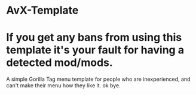 # AvX-Template
# If you get any bans from using this template it's your fault for having a detected mod/mods.
A simple Gorilla Tag menu template for people who are inexperienced, and can't make their menu how they like it.
ok bye.

